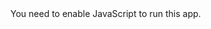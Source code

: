 <!doctype html><html lang="en"><head><meta charset="utf-8"><meta name="msapplication-tap-highlight" content="no"><meta name="viewport" content="width=device-width,initial-scale=1"><meta name="robots" content="INDEX,FOLLOW"><meta name="description" content=""><meta name="author" content="Bittu Yadav"><meta name="Keywords" content=""><title>Agna Care</title><link rel="apple-touch-icon" sizes="180x180" href="/a-c/assets/img/apple-touch-icon.png"><link rel="icon" type="image/png" sizes="32x32" href="/a-c/assets/img/favicon-32x32.png"><link rel="icon" type="image/png" sizes="16x16" href="/a-c/assets/img/favicon-16x16.png"><link rel="manifest" href="site.webmanifest"><link rel="stylesheet" href="https://stackpath.bootstrapcdn.com/bootstrap/4.5.0/css/bootstrap.min.css" integrity="sha384-9aIt2nRpC12Uk9gS9baDl411NQApFmC26EwAOH8WgZl5MYYxFfc+NcPb1dKGj7Sk" crossorigin="anonymous"><link href="https://cdn.rawgit.com/mladenplavsic/css-ripple-effect/35c35541/dist/ripple.min.css" rel="stylesheet"><link rel="stylesheet" href="https://cdnjs.cloudflare.com/ajax/libs/font-awesome/5.13.1/css/all.min.css" crossorigin="anonymous"><link rel="stylesheet" href="/a-c/assets/css/common.css"><link rel="stylesheet" href="/a-c/assets/css/responsive.css"><link rel="stylesheet" href="/a-c/assets/css/custom.css"><link rel="stylesheet" href="/a-c/assets/css/style.css"><link rel="stylesheet" href="/a-c/assets/dev/style.css"><link rel="stylesheet" href="https://cdnjs.cloudflare.com/ajax/libs/animate.css/4.0.0/animate.min.css"/><link href="/a-c/static/css/2.1f172402.chunk.css" rel="stylesheet"></head><body><noscript>You need to enable JavaScript to run this app.</noscript><div id="root"></div><script src="https://code.jquery.com/jquery-3.5.1.min.js" integrity="sha256-9/aliU8dGd2tb6OSsuzixeV4y/faTqgFtohetphbbj0=" crossorigin="anonymous"></script><script src="https://cdn.jsdelivr.net/npm/popper.js@1.16.0/dist/umd/popper.min.js" integrity="sha384-Q6E9RHvbIyZFJoft+2mJbHaEWldlvI9IOYy5n3zV9zzTtmI3UksdQRVvoxMfooAo" crossorigin="anonymous"></script><script src="https://stackpath.bootstrapcdn.com/bootstrap/4.5.0/js/bootstrap.min.js" integrity="sha384-OgVRvuATP1z7JjHLkuOU7Xw704+h835Lr+6QL9UvYjZE3Ipu6Tp75j7Bh/kR0JKI" crossorigin="anonymous"></script><script>!function(e){function r(r){for(var n,p,a=r[0],l=r[1],f=r[2],c=0,s=[];c<a.length;c++)p=a[c],Object.prototype.hasOwnProperty.call(o,p)&&o[p]&&s.push(o[p][0]),o[p]=0;for(n in l)Object.prototype.hasOwnProperty.call(l,n)&&(e[n]=l[n]);for(i&&i(r);s.length;)s.shift()();return u.push.apply(u,f||[]),t()}function t(){for(var e,r=0;r<u.length;r++){for(var t=u[r],n=!0,a=1;a<t.length;a++){var l=t[a];0!==o[l]&&(n=!1)}n&&(u.splice(r--,1),e=p(p.s=t[0]))}return e}var n={},o={1:0},u=[];function p(r){if(n[r])return n[r].exports;var t=n[r]={i:r,l:!1,exports:{}};return e[r].call(t.exports,t,t.exports,p),t.l=!0,t.exports}p.m=e,p.c=n,p.d=function(e,r,t){p.o(e,r)||Object.defineProperty(e,r,{enumerable:!0,get:t})},p.r=function(e){"undefined"!=typeof Symbol&&Symbol.toStringTag&&Object.defineProperty(e,Symbol.toStringTag,{value:"Module"}),Object.defineProperty(e,"__esModule",{value:!0})},p.t=function(e,r){if(1&r&&(e=p(e)),8&r)return e;if(4&r&&"object"==typeof e&&e&&e.__esModule)return e;var t=Object.create(null);if(p.r(t),Object.defineProperty(t,"default",{enumerable:!0,value:e}),2&r&&"string"!=typeof e)for(var n in e)p.d(t,n,function(r){return e[r]}.bind(null,n));return t},p.n=function(e){var r=e&&e.__esModule?function(){return e.default}:function(){return e};return p.d(r,"a",r),r},p.o=function(e,r){return Object.prototype.hasOwnProperty.call(e,r)},p.p="/a-c/";var a=this["webpackJsonpmy-app"]=this["webpackJsonpmy-app"]||[],l=a.push.bind(a);a.push=r,a=a.slice();for(var f=0;f<a.length;f++)r(a[f]);var i=l;t()}([])</script><script src="/a-c/static/js/2.7e011817.chunk.js"></script><script src="/a-c/static/js/main.642343ec.chunk.js"></script></body></html>
